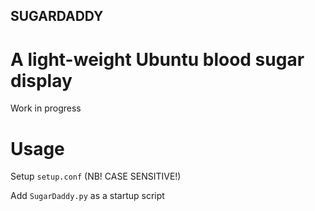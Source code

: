 ## SUGARDADDY
# A light-weight  Ubuntu blood sugar display

Work in progress 

# Usage
Setup `setup.conf` (NB! CASE SENSITIVE!)

Add `SugarDaddy.py` as a startup script